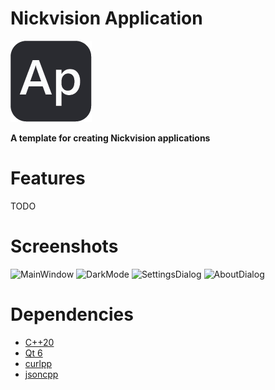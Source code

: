 # Nickvision Application
![icon](NickvisionApplication/Resources/icon.png)

 **A template for creating Nickvision applications**

# Features
TODO

# Screenshots
![MainWindow](https://user-images.githubusercontent.com/17648453/180349733-e9680a5c-ce47-413c-bb92-e2eea3938a63.png)
![DarkMode](https://user-images.githubusercontent.com/17648453/180349747-2afb8cef-0576-4e45-b687-313dbea010c7.png)
![SettingsDialog](https://user-images.githubusercontent.com/17648453/180589263-1704c46b-c7ea-4ba1-8487-5d2cbd7b18d2.png)
![AboutDialog](https://user-images.githubusercontent.com/17648453/179667041-f5cdb24c-b45e-4a5a-b19b-26c314d8cc36.png)

# Dependencies
- [C++20](https://en.cppreference.com/w/cpp/20)
- [Qt 6](https://www.qt.io/product/qt6)
- [curlpp](http://www.curlpp.org/)
- [jsoncpp](https://github.com/open-source-parsers/jsoncpp)


